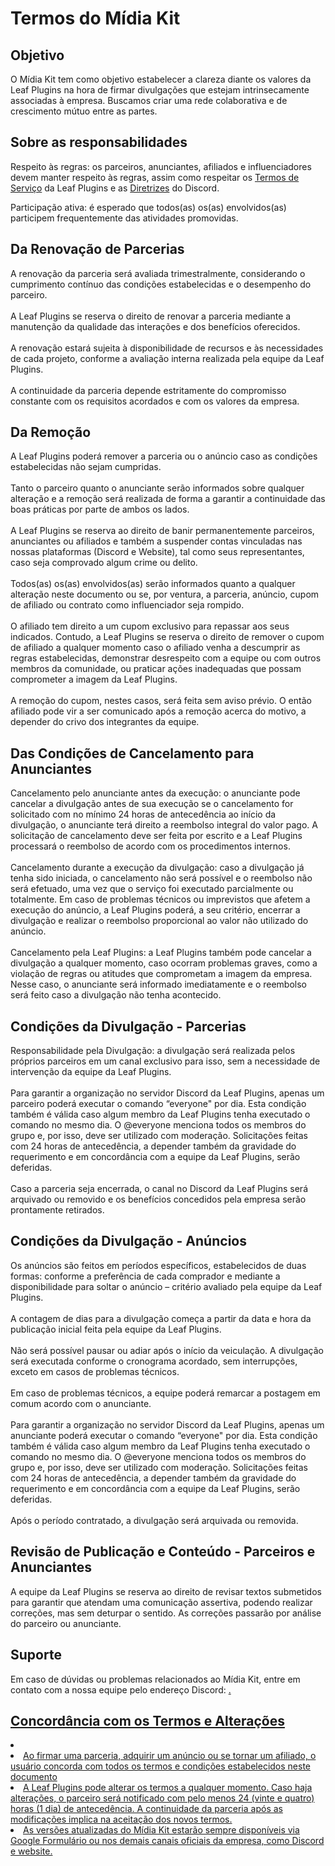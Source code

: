 # Termos do Mídia Kit

## Objetivo

<p>
    O Mídia Kit tem como objetivo estabelecer a clareza diante os valores da Leaf Plugins na hora de firmar divulgações que estejam intrinsecamente associadas à empresa. Buscamos criar uma rede colaborativa e de crescimento mútuo entre as partes.
</p>

## Sobre as responsabilidades

<p>
    <control>Respeito às regras</control>: os parceiros, anunciantes, afiliados e influenciadores devem manter respeito às regras, assim como respeitar os <a href="termos-serviços.md">Termos de Serviço</a> da Leaf Plugins e as <a href="https://discord.com/guidelines">Diretrizes</a> do Discord.
</p>

<p>
    <control>Participação ativa</control>: é esperado que todos(as) os(as) envolvidos(as) participem frequentemente das atividades promovidas.
</p>

## Da Renovação de Parcerias

<p>
    A renovação da parceria será avaliada trimestralmente, considerando o cumprimento contínuo das condições estabelecidas e o desempenho do parceiro.<br>
    <br>
    A Leaf Plugins se reserva o direito de renovar a parceria mediante a manutenção da qualidade das interações e dos benefícios oferecidos.<br>
    <br>
    A renovação estará sujeita à disponibilidade de recursos e às necessidades de cada projeto, conforme a avaliação interna realizada pela equipe da Leaf Plugins.<br>
    <br>    
    A continuidade da parceria depende estritamente do compromisso constante com os requisitos acordados e com os valores da empresa.
</p>

## Da Remoção

<p>
    A Leaf Plugins poderá remover a parceria ou o anúncio caso as condições estabelecidas não sejam cumpridas.<br>
    <br>
    Tanto o parceiro quanto o anunciante serão informados sobre qualquer alteração e a remoção será realizada de forma a garantir a continuidade das boas práticas por parte de ambos os lados.<br>
    <br>
    A Leaf Plugins se reserva ao direito de banir permanentemente parceiros, anunciantes ou afiliados e também a suspender contas vinculadas nas nossas plataformas (Discord e Website), tal como seus representantes, caso seja comprovado algum crime ou delito.<br>
    <br>
    Todos(as) os(as) envolvidos(as) serão informados quanto a qualquer alteração neste documento ou se, por ventura, a parceria, anúncio, cupom de afiliado ou contrato como influenciador seja rompido.<br>
    <br>
    O afiliado tem direito a um cupom exclusivo para repassar aos seus indicados. Contudo, a Leaf Plugins se reserva o direito de remover o cupom de afiliado a qualquer momento caso o afiliado venha a descumprir as regras estabelecidas, demonstrar desrespeito com a equipe ou com outros membros da comunidade, ou praticar ações inadequadas que possam comprometer a imagem da Leaf Plugins.<br>
    <br>
    A remoção do cupom, nestes casos, será feita sem aviso prévio. O então afiliado pode vir a ser comunicado após a remoção acerca do motivo, a depender do crivo dos integrantes da equipe.
</p>

## Das Condições de Cancelamento para Anunciantes

<p>
    <control>Cancelamento pelo anunciante antes da execução</control>: o anunciante pode cancelar a divulgação antes de sua execução se o cancelamento for solicitado com no mínimo 24 horas de antecedência ao início da divulgação, o anunciante terá direito a reembolso integral do valor pago. A solicitação de cancelamento deve ser feita por escrito e a Leaf Plugins processará o reembolso de acordo com os procedimentos internos.<br> 
    <br>
    <control>Cancelamento durante a execução da divulgação</control>: caso a divulgação já tenha sido iniciada, o cancelamento não será possível e o reembolso não será efetuado, uma vez que o serviço foi executado parcialmente ou totalmente. Em caso de problemas técnicos ou imprevistos que afetem a execução do anúncio, a Leaf Plugins poderá, a seu critério, encerrar a divulgação e realizar o reembolso proporcional ao valor não utilizado do anúncio.<br>
    <br>
    <control>Cancelamento pela Leaf Plugins</control>: a Leaf Plugins também pode cancelar a divulgação a qualquer momento, caso ocorram problemas graves, como a violação de regras ou atitudes que comprometam a imagem da empresa. Nesse caso, o anunciante será informado imediatamente e o reembolso será feito caso a divulgação não tenha acontecido.
</p>

## Condições da Divulgação - Parcerias

<p>
    <control>Responsabilidade pela Divulgação</control>: a divulgação será realizada pelos próprios parceiros em um canal exclusivo para isso, sem a necessidade de intervenção da equipe da Leaf Plugins.<br>
    <br>
    Para garantir a organização no servidor Discord da Leaf Plugins, apenas um parceiro poderá executar o comando “everyone" por dia. Esta condição também é válida caso algum membro da Leaf Plugins tenha executado o comando no mesmo dia. O @everyone menciona todos os membros do grupo e, por isso, deve ser utilizado com moderação. Solicitações feitas com 24 horas de antecedência, a depender também da gravidade do requerimento e em concordância com a equipe da Leaf Plugins, serão deferidas.<br>
    <br>
    Caso a parceria seja encerrada, o canal no Discord da Leaf Plugins será arquivado ou removido e os benefícios concedidos pela empresa serão prontamente retirados.
</p>

## Condições da Divulgação - Anúncios

<p>
    Os anúncios são feitos em períodos específicos, estabelecidos de duas formas: conforme a preferência de cada comprador e mediante a disponibilidade para soltar o anúncio – critério avaliado pela equipe da Leaf Plugins.<br>
    <br>
    A contagem de dias para a divulgação começa a partir da data e hora da publicação inicial feita pela equipe da Leaf Plugins.<br>
    <br>
    Não será possível pausar ou adiar após o início da veiculação. A divulgação será executada conforme o cronograma acordado, sem interrupções, exceto em casos de problemas técnicos.<br>
    <br>
    Em caso de problemas técnicos, a equipe poderá remarcar a postagem em comum acordo com o anunciante.<br>
    <br>
    Para garantir a organização no servidor Discord da Leaf Plugins, apenas um anunciante poderá executar o comando “everyone" por dia. Esta condição também é válida caso algum membro da Leaf Plugins tenha executado o comando no mesmo dia. O @everyone menciona todos os membros do grupo e, por isso, deve ser utilizado com moderação. Solicitações feitas com 24 horas de antecedência, a depender também da gravidade do requerimento e em concordância com a equipe da Leaf Plugins, serão deferidas.<br>
    <br>
    Após o período contratado, a divulgação será arquivada ou removida.
</p>

## Revisão de Publicação e Conteúdo  - Parceiros e Anunciantes

<p>
    A equipe da Leaf Plugins se reserva ao direito de revisar textos submetidos para garantir que atendam uma comunicação assertiva, podendo realizar correções, mas sem deturpar o sentido. As correções passarão por análise do parceiro ou anunciante. 
</p>

## Suporte

<p>
    Em caso de dúvidas ou problemas relacionados ao Mídia Kit, entre em contato com a nossa equipe pelo endereço Discord: <a href="https://leafplugins.com/discord"/>.
</p>

## Concordância com os Termos e Alterações

<list type="none">
    <li>
        <list type="none">
        <li>
            Ao firmar uma parceria, adquirir um anúncio ou se tornar um afiliado, o usuário concorda com todos os termos e condições estabelecidos neste documento
        </li>
        <li>
            A Leaf Plugins pode alterar os termos a qualquer momento. Caso haja alterações, o parceiro será notificado com pelo menos 24 (vinte e quatro) horas (1 dia) de antecedência. A continuidade da parceria após as modificações implica na aceitação dos novos termos.
        </li>
        <li>
            As versões atualizadas do Mídia Kit estarão sempre disponíveis via Google Formulário ou nos demais canais oficiais da empresa, como Discord e website.
        </li>
        </list>
    </li>
</list>